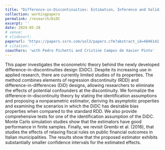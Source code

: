 ```yaml
---
title: "Difference-in-Discontinuities: Estimation, Inference and Validity Tests"
collection: workingpapers
permalink: /research/DiDC
excerpt: ''
date: 2024-05-28
# venue: 
# slidesurl:
paperurl: 'https://papers.ssrn.com/sol3/papers.cfm?abstract_id=4846141'
# citation: ''
coauthors: 'with Pedro Pichetti and Cristine Campos de Xavier Pinto'
---
```


This paper investigates the econometric theory behind the newly developed difference-in-discontinuities design (DiDC). Despite its increasing use in applied research, there are currently limited studies of its properties. The method combines elements of regression discontinuity (RDD) and difference-in-differences (DiD) designs, allowing researchers to eliminate the effects of potential confounders at the discontinuity. We formalize the difference-in-discontinuity theory by stating the identification assumptions and proposing a nonparametric estimator, deriving its asymptotic properties and examining the scenarios in which the DiDC has desirable bias properties when compared to the standard RDD. We also provide comprehensive tests for one of the identification assumption of the DiDC. Monte Carlo simulation studies show that the estimators have good performance in finite samples. Finally, we revisit Grembi et al. (2016), that studies the effects of relaxing fiscal rules on public financial outcomes in Italian municipalities. The results show that the proposed estimator exhibits substantially smaller confidence intervals for the estimated effects.


